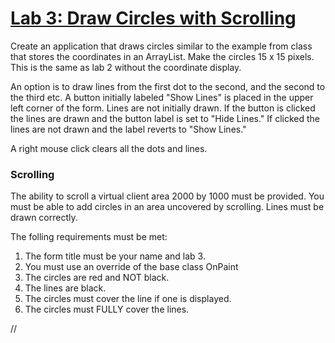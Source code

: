 # <ins>Lab 3: Draw Circles with Scrolling</ins>

Create an application that draws circles similar to the example from class that stores the coordinates in an ArrayList. Make the circles 15 x 15 pixels. 
This is the same as lab 2 without the coordinate display.

An option is to draw lines from the first dot to the second, and the second to the third etc. A button initially labeled "Show Lines" is placed in the 
upper left corner of the form. Lines are not initially drawn. If the button is clicked the lines are drawn and the button label is set to "Hide Lines." If 
clicked the lines are not drawn and the label reverts to "Show Lines."

A right mouse click clears all the dots and lines.

### Scrolling

The ability to scroll a virtual client area 2000 by 1000 must be provided. You must be able to add circles in an area uncovered by scrolling. 
Lines must be drawn correctly.

The folling requirements must be met:

1. The form title must be your name and lab 3.
2. You must use an override of the base class OnPaint
3. The circles are red and NOT black.
4. The lines are black.
5. The circles must cover the line if one is displayed.
6. The circles must FULLY cover the lines.

//
